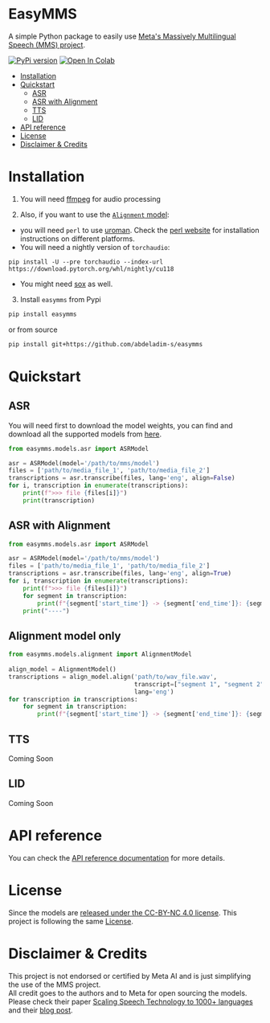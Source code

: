 # EasyMMS

A simple Python package to easily use [Meta's Massively Multilingual Speech (MMS) project](https://github.com/facebookresearch/fairseq/tree/main/examples/mms). 

[![PyPi version](https://badgen.net/pypi/v/easymms)](https://pypi.org/project/easymms/)
<a target="_blank" href="https://colab.research.google.com/github/abdeladim-s/easymms/blob/main/examples/EasyMMS.ipynb">
  <img src="https://colab.research.google.com/assets/colab-badge.svg" alt="Open In Colab"/>
</a>

<!-- TOC -->
* [Installation](#installation)
* [Quickstart](#quickstart)
  * [ASR](#asr)
  * [ASR with Alignment](#asr-with-alignment)
  * [TTS](#tts)
  * [LID](#lid)
* [API reference](#api-reference)
* [License](#license)
* [Disclaimer & Credits](#disclaimer--credits)
<!-- TOC -->
# Installation

1. You will need [ffmpeg](https://ffmpeg.org/download.html) for audio processing

2. Also, if you want to use the [`Alignment` model](https://github.com/facebookresearch/fairseq/tree/main/examples/mms/data_prep):
* you will need `perl` to use [uroman](https://github.com/isi-nlp/uroman).
Check the [perl website]([perl](https://www.perl.org/get.html)) for installation instructions on different platforms.
* You will need a nightly version of `torchaudio`:
```shell
pip install -U --pre torchaudio --index-url https://download.pytorch.org/whl/nightly/cu118
```
* You might need [sox](https://arielvb.readthedocs.io/en/latest/docs/commandline/sox.html) as well.

3. Install `easymms` from Pypi
```bash
pip install easymms
```
or from source 
```bash
pip install git+https://github.com/abdeladim-s/easymms
```

# Quickstart

## ASR 
You will need first to download the model weights, you can find and download all the supported models from [here](https://github.com/facebookresearch/fairseq/tree/main/examples/mms#asr).


```python
from easymms.models.asr import ASRModel

asr = ASRModel(model='/path/to/mms/model')
files = ['path/to/media_file_1', 'path/to/media_file_2']
transcriptions = asr.transcribe(files, lang='eng', align=False)
for i, transcription in enumerate(transcriptions):
    print(f">>> file {files[i]}")
    print(transcription)
```

## ASR with Alignment

```python 
from easymms.models.asr import ASRModel

asr = ASRModel(model='/path/to/mms/model')
files = ['path/to/media_file_1', 'path/to/media_file_2']
transcriptions = asr.transcribe(files, lang='eng', align=True)
for i, transcription in enumerate(transcriptions):
    print(f">>> file {files[i]}")
    for segment in transcription:
        print(f"{segment['start_time']} -> {segment['end_time']}: {segment['text']}")
    print("----")
```

## Alignment model only

```python 
from easymms.models.alignment import AlignmentModel
    
align_model = AlignmentModel()
transcriptions = align_model.align('path/to/wav_file.wav', 
                                   transcript=["segment 1", "segment 2"],
                                   lang='eng')
for transcription in transcriptions:
    for segment in transcription:
        print(f"{segment['start_time']} -> {segment['end_time']}: {segment['text']}")
```

## TTS
Coming Soon

## LID 
Coming Soon

# API reference
You can check the [API reference documentation](https://abdeladim-s.github.io/easymms/) for more details.

# License
Since the models are [released under the CC-BY-NC 4.0 license](https://github.com/facebookresearch/fairseq/blob/main/examples/mms/README.md#license). 
This project is following the same [License](./LICENSE).

# Disclaimer & Credits
This project is not endorsed or certified by Meta AI and is just simplifying the use of the MMS project. 
<br/>
All credit goes to the authors and to Meta for open sourcing the models.
<br/>
Please check their paper [Scaling Speech Technology to 1000+ languages](https://research.facebook.com/publications/scaling-speech-technology-to-1000-languages/) and their [blog post](https://ai.facebook.com/blog/multilingual-model-speech-recognition/).
